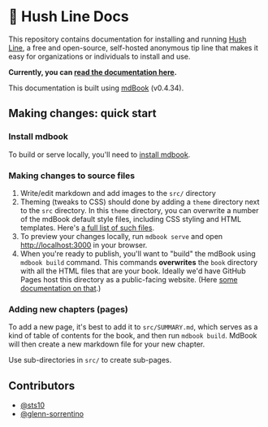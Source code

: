 # 🤫 Hush Line Docs

This repository contains documentation for installing and running [Hush Line](https://github.com/scidsg/hushline), a free and open-source, self-hosted anonymous tip line that makes it easy for organizations or individuals to install and use.

**Currently, you can [read the documentation here](https://scidsg.github.io/hushline-docs/book).**

This documentation is built using [mdBook](https://github.com/rust-lang/mdBook) (v0.4.34).

## Making changes: quick start

### Install mdbook
To build or serve locally, you'll need to [install mdbook](https://rust-lang.github.io/mdBook/guide/installation.html). 

### Making changes to source files
1. Write/edit markdown and add images to the `src/` directory
2. Theming (tweaks to CSS) should done by adding a `theme` directory next to the `src` directory. In this `theme` directory, you can overwrite a number of the mdBook default style files, including CSS styling and HTML templates. Here's [a full list of such files](https://rust-lang.github.io/mdBook/format/theme/index.html).
3. To preview your changes locally, run `mdbook serve` and open [http://localhost:3000](http://localhost:3000/) in your browser.
4. When you're ready to publish, you'll want to "build" the mdBook using `mdbook build` command. This commands **overwrites** the `book` directory with all the HTML files that are your book. Ideally we'd have GitHub Pages host this directory as a public-facing website. (Here [some documentation on that](https://rust-lang.github.io/mdBook/continuous-integration.html#deploying).)

### Adding new chapters (pages)

To add a new page, it's best to add it to `src/SUMMARY.md`, which serves as a kind of table of contents for the book, and then run `mdbook build`. MdBook will then create a new markdown file for your new chapter. 

Use sub-directories in `src/` to create sub-pages.

## Contributors
- [@sts10](https://github.com/sts10)
- [@glenn-sorrentino](https://github.com/glenn-sorrentino)
